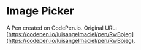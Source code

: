 # Image Picker

A Pen created on CodePen.io. Original URL: [https://codepen.io/luisangelmaciel/pen/RwBojeg](https://codepen.io/luisangelmaciel/pen/RwBojeg).

